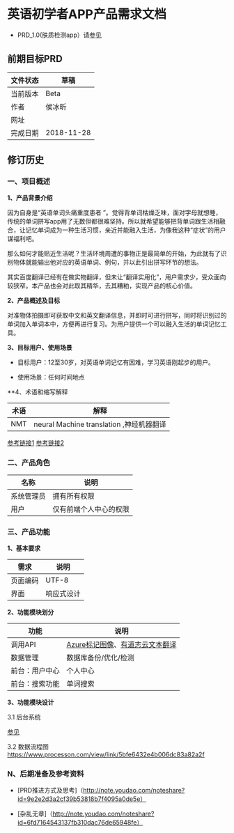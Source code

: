 # 英语初学者APP产品需求文档
* PRD_1.0(肤质检测app）请[参见](https://github.com/bingxin70aa/API_ML_AI/blob/master/PRD_1.0.md)

## 前期目标PRD

文件状态 | 草稿
---|---
当前版本 | Beta
作者 | 侯冰昕
网址 | 
完成日期 |2018-11-28

## 修订历史



### 一、项目概述
**1、产品背景介绍**

因为自身是“英语单词头痛重度患者
”。觉得背单词枯燥乏味，面对字母就想睡，传统的单词拼写app用了无数但都很难坚持。所以就希望能够把背单词跟生活相融合，让记忆单词成为一种生活习惯，亲近并能融入生活，为像我这种“症状”的用户谋福利吧。

那么如何才能贴近生活呢？生活环境周遭的事物正是最简单的开始，为此就有了识别物体就能输出他对应的英语单词、例句，并以此引出拼写环节的想法。

其实百度翻译已经有在做实物翻译，但未让“翻译实用化”，用户需求少，受众面向较狭窄。本产品也会对此取其精华，去其糟粕，实现产品的核心价值。

**2、产品概述及目标**

对准物体拍摄即可获取中文和英文翻译信息，并即时可进行拼写，同时将识别过的单词加入单词本中，方便再进行复习。为用户提供一个可以融入生活的单词记忆工具。

**3、目标用户、使用场景**

* 目标用户：12至30岁，对英语单词记忆有困难，学习英语刚起步的用户。

* 使用场景：任何时间地点


**4、术语和缩写解释

术语 | 解释
---|---
NMT | neural Machine translation ,神经机器翻译

[参考链接1](http://www.sohu.com/a/122262870_116441)
[参考链接2](http://www.sohu.com/a/157050254_642762)




### 二、产品角色

名称| 说明
---|---
系统管理员 | 拥有所有权限
用户 | 	仅有前端个人中心的权限

### 三、产品功能
**1、基本要求**

需求 | 说明
---|---
页面编码 | UTF-8
界面 | 响应式设计

**2、功能模块划分**

功能 | 说明
---|---
调用API | [Azure标记图像](https://docs.azure.cn/zh-cn/cognitive-services/computer-vision/concept-tagging-images#image-tagging-example)、[有道志云文本翻译](https://ai.youdao.com/docs/doc-trans-api.s#p08)
数据管理 | 数据库备份/优化/检测
前台：用户中心 | 个人中心
前台：搜索功能 | 单词搜索

**3、功能模块设计**

3.1 后台系统

[参见](http://naotu.baidu.com/file/c1278d8409bddd4e2dd29be02869d500)

3.2 数据流程图
https://www.processon.com/view/link/5bfe6432e4b006dc83a82a2f


### N、后期准备及参考资料
* [PRD推进方式及思考]（http://note.youdao.com/noteshare?id=9e2e2d3a2cf39b53818b7f4095a0de5e）

* [杂乱无章]（http://note.youdao.com/noteshare?id=6fd7164543137fb310dac76de65948fe）
